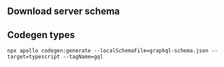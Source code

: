 ## Download server schema

## Codegen types
`npx apollo codegen:generate --localSchemaFile=graphql-schema.json --target=typescript --tagName=gql`